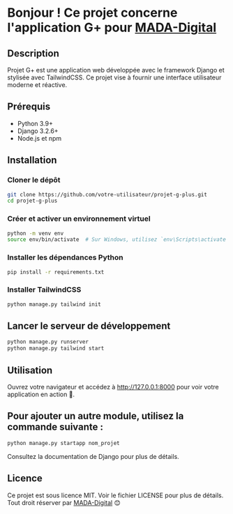 # Bonjour ! Ce projet concerne l'application G+ pour [MADA-Digital](https://mada-digital.net)

## Description
Projet G+ est une application web développée avec le framework Django et stylisée avec TailwindCSS. Ce projet vise à fournir une interface utilisateur moderne et réactive.

## Prérequis
- Python 3.9+
- Django 3.2.6+
- Node.js et npm

## Installation

### Cloner le dépôt
```bash
git clone https://github.com/votre-utilisateur/projet-g-plus.git
cd projet-g-plus
```

### Créer et activer un environnement virtuel
```bash
python -m venv env
source env/bin/activate  # Sur Windows, utilisez `env\Scripts\activate`
```

### Installer les dépendances Python
```bash
pip install -r requirements.txt
```

### Installer TailwindCSS
```bash
python manage.py tailwind init
```
## Lancer le serveur de développement
```bash
python manage.py runserver
python manage.py tailwind start
```

## Utilisation
Ouvrez votre navigateur et accédez à http://127.0.0.1:8000 pour voir votre application en action 🎉.

## Pour ajouter un autre module, utilisez la commande suivante :  
```bash
python manage.py startapp nom_projet
```

Consultez la documentation de Django pour plus de détails.

## Licence
Ce projet est sous licence MIT. Voir le fichier LICENSE pour plus de détails. Tout droit réserver par [MADA-Digital](https://mada-digital.net)
 😊